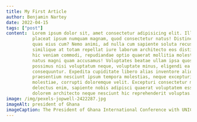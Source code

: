 ```yaml
---
title: My First Article
author: Benjamin Nartey
date: 2022-04-15
tags: ["post"]
content:  Lorem ipsum dolor sit, amet consectetur adipisicing elit. Illo
          placeat ipsum numquam magnam, quod consectetur natus! Distinctio sit
          quas eius cum? Nemo animi, ad nulla cum sapiente soluta recusandae
          similique at totam repellat iure laborum architecto eos distinctio
          hic veniam commodi, repudiandae optio quaerat mollitia molestias
          natus magni quam accusamus! Voluptates beatae ullam ipsa quos
          possimus nisi voluptatum neque, voluptate minus, eligendi ea
          consequuntur. Expedita cupiditate libero alias inventore aliquam
          praesentium nesciunt ipsum tempora molestias, neque excepturi sint
          molestiae, corrupti doloremque velit. Excepturi consectetur maiores
          delectus enim, sapiente nobis adipisci quaerat voluptatem esse
          dolorem architecto neque nesciunt hic reprehenderit voluptas.
image: /img/pexels-jopwell-2422287.jpg
imageAlt: president of Ghana
imageCaption: The President of Ghana International Conference with UNICEF
---
```


 